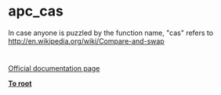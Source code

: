 # apc_cas




<div class="phpcode"><span class="html">
In case anyone is puzzled by the function name, &quot;cas&quot; refers to <a href="http://en.wikipedia.org/wiki/Compare-and-swap" rel="nofollow" target="_blank">http://en.wikipedia.org/wiki/Compare-and-swap</a></span>
</div>
  

#

[Official documentation page](https://www.php.net/manual/en/function.apc-cas.php)

**[To root](/)**